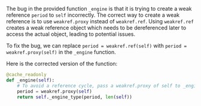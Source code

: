 The bug in the provided function `_engine` is that it is trying to create a weak reference `period` to `self` incorrectly. The correct way to create a weak reference is to use `weakref.proxy` instead of `weakref.ref`. Using `weakref.ref` creates a weak reference object which needs to be dereferenced later to access the actual object, leading to potential issues.

To fix the bug, we can replace `period = weakref.ref(self)` with `period = weakref.proxy(self)` in the `_engine` function.

Here is the corrected version of the function:

```python
@cache_readonly
def _engine(self):
    # To avoid a reference cycle, pass a weakref.proxy of self to _engine_type.
    period = weakref.proxy(self)
    return self._engine_type(period, len(self))
```